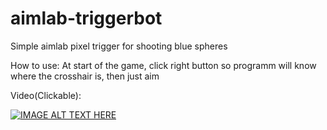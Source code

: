# aimlab-triggerbot
 
Simple aimlab pixel trigger for shooting blue spheres

How to use:
At start of the game, click right button so programm will know where the crosshair is, then just aim

Video(Clickable):

[![IMAGE ALT TEXT HERE](https://img.youtube.com/vi/_6wnKKIB92w/0.jpg)](https://www.youtube.com/watch?v=_6wnKKIB92w)

